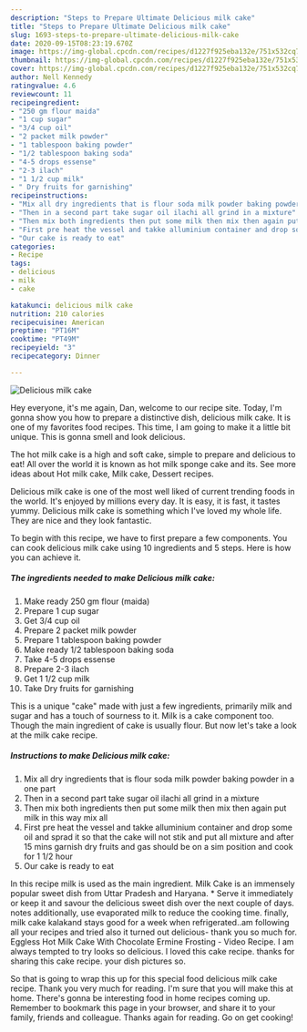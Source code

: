 ```yaml
---
description: "Steps to Prepare Ultimate Delicious milk cake"
title: "Steps to Prepare Ultimate Delicious milk cake"
slug: 1693-steps-to-prepare-ultimate-delicious-milk-cake
date: 2020-09-15T08:23:19.670Z
image: https://img-global.cpcdn.com/recipes/d1227f925eba132e/751x532cq70/delicious-milk-cake-recipe-main-photo.jpg
thumbnail: https://img-global.cpcdn.com/recipes/d1227f925eba132e/751x532cq70/delicious-milk-cake-recipe-main-photo.jpg
cover: https://img-global.cpcdn.com/recipes/d1227f925eba132e/751x532cq70/delicious-milk-cake-recipe-main-photo.jpg
author: Nell Kennedy
ratingvalue: 4.6
reviewcount: 11
recipeingredient:
- "250 gm flour maida"
- "1 cup sugar"
- "3/4 cup oil"
- "2 packet milk powder"
- "1 tablespoon baking powder"
- "1/2 tablespoon baking soda"
- "4-5 drops essense"
- "2-3 ilach"
- "1 1/2 cup milk"
- " Dry fruits for garnishing"
recipeinstructions:
- "Mix all dry ingredients that is flour soda milk powder baking powder in a one part"
- "Then in a second part take sugar oil ilachi all grind in a mixture"
- "Then mix both ingredients then put some milk then mix then again put milk in this way mix all"
- "First pre heat the vessel and takke alluminium container and drop some oil and sprad it so that the cake will not stik and put all mixture and after 15 mins garnish dry fruits and gas should be on a sim position and cook for 1 1/2 hour"
- "Our cake is ready to eat"
categories:
- Recipe
tags:
- delicious
- milk
- cake

katakunci: delicious milk cake 
nutrition: 210 calories
recipecuisine: American
preptime: "PT16M"
cooktime: "PT49M"
recipeyield: "3"
recipecategory: Dinner

---
```



![Delicious milk cake](https://img-global.cpcdn.com/recipes/d1227f925eba132e/751x532cq70/delicious-milk-cake-recipe-main-photo.jpg)

Hey everyone, it's me again, Dan, welcome to our recipe site. Today, I'm gonna show you how to prepare a distinctive dish, delicious milk cake. It is one of my favorites food recipes. This time, I am going to make it a little bit unique. This is gonna smell and look delicious.

The hot milk cake is a high and soft cake, simple to prepare and delicious to eat! All over the world it is known as hot milk sponge cake and its. See more ideas about Hot milk cake, Milk cake, Dessert recipes.

Delicious milk cake is one of the most well liked of current trending foods in the world. It's enjoyed by millions every day. It is easy, it is fast, it tastes yummy. Delicious milk cake is something which I've loved my whole life. They are nice and they look fantastic.


To begin with this recipe, we have to first prepare a few components. You can cook delicious milk cake using 10 ingredients and 5 steps. Here is how you can achieve it.

<!--inarticleads1-->

##### The ingredients needed to make Delicious milk cake:

1. Make ready 250 gm flour (maida)
1. Prepare 1 cup sugar
1. Get 3/4 cup oil
1. Prepare 2 packet milk powder
1. Prepare 1 tablespoon baking powder
1. Make ready 1/2 tablespoon baking soda
1. Take 4-5 drops essense
1. Prepare 2-3 ilach
1. Get 1 1/2 cup milk
1. Take  Dry fruits for garnishing


This is a unique &#34;cake&#34; made with just a few ingredients, primarily milk and sugar and has a touch of sourness to it. Milk is a cake component too. Though the main ingredient of cake is usually flour. But now let&#39;s take a look at the milk cake recipe. 

<!--inarticleads2-->

##### Instructions to make Delicious milk cake:

1. Mix all dry ingredients that is flour soda milk powder baking powder in a one part
1. Then in a second part take sugar oil ilachi all grind in a mixture
1. Then mix both ingredients then put some milk then mix then again put milk in this way mix all
1. First pre heat the vessel and takke alluminium container and drop some oil and sprad it so that the cake will not stik and put all mixture and after 15 mins garnish dry fruits and gas should be on a sim position and cook for 1 1/2 hour
1. Our cake is ready to eat


In this recipe milk is used as the main ingredient. Milk Cake is an immensely popular sweet dish from Uttar Pradesh and Haryana. * Serve it immediately or keep it and savour the delicious sweet dish over the next couple of days. notes additionally, use evaporated milk to reduce the cooking time. finally, milk cake kalakand stays good for a week when refrigerated..am following all your recipes and tried also it turned out delicious- thank you so much for. Eggless Hot Milk Cake With Chocolate Ermine Frosting - Video Recipe. I am always tempted to try looks so delicious. I loved this cake recipe. thanks for sharing this cake recipe. your dish pictures so. 

So that is going to wrap this up for this special food delicious milk cake recipe. Thank you very much for reading. I'm sure that you will make this at home. There's gonna be interesting food in home recipes coming up. Remember to bookmark this page in your browser, and share it to your family, friends and colleague. Thanks again for reading. Go on get cooking!
